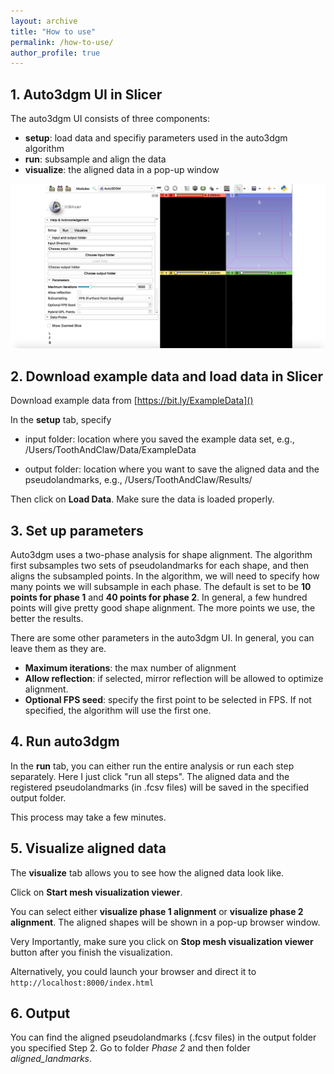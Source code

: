 ```yaml
---
layout: archive
title: "How to use"
permalink: /how-to-use/
author_profile: true
---
```


## 1. Auto3dgm UI in Slicer
The auto3dgm UI consists of three components:
* **setup**: load data and specifiy parameters used in the auto3dgm algorithm
* **run**: subsample and align the data
* **visualize**: the aligned data in a pop-up window

<img src="/images/auto3dgmUI.png">

## 2. Download example data and load data in Slicer

Download example data from [https://bit.ly/ExampleData]()

In the **setup** tab, specify 
* input folder: location where you saved the example data set, e.g., 
/Users/ToothAndClaw/Data/ExampleData

* output folder: location where you want to save the aligned data and the pseudolandmarks, e.g., 
/Users/ToothAndClaw/Results/

Then click on **Load Data**. Make sure the data is loaded properly.

## 3. Set up parameters
Auto3dgm uses a two-phase analysis for shape alignment. The algorithm first subsamples two sets of pseudolandmarks for each shape, and then aligns the subsampled points. In the algorithm, we will need to specify how many points we will subsample in each phase.  The default is set to be **10 points for phase 1** and **40 points for phase 2**. In general, a few hundred points will give pretty good shape alignment. The more points we use, the better the results. 

There are some other parameters in the auto3dgm UI. In general, you can leave them as they are. 
* **Maximum iterations**: the max number of alignment 
* **Allow reflection**: if selected, mirror reflection will be allowed to optimize alignment. 
* **Optional FPS seed**: specify the first point to be selected in FPS. If not specified, the algorithm will use the first one.

## 4. Run auto3dgm
In the **run** tab, you can either run the entire analysis or run each step separately. Here I just click "run all steps". The aligned data and the registered pseudolandmarks (in .fcsv files) will be saved in the specified output folder. 

This process may take a few minutes. 

## 5. Visualize aligned data
The **visualize** tab allows you to see how the aligned data look like. 

Click on **Start mesh visualization viewer**. 

You can select either **visualize phase 1 alignment** or **visualize phase 2 alignment**.
The aligned shapes will be shown in a pop-up browser window. 

Very Importantly, make sure you click on **Stop mesh visualization viewer** button after you finish the visualization. 

Alternatively, you could launch your browser and direct it to `http://localhost:8000/index.html`

## 6. Output
You can find the aligned pseudolandmarks (.fcsv files) in the output folder you specified Step 2. Go to folder *Phase 2* and then folder *aligned_landmarks*.
